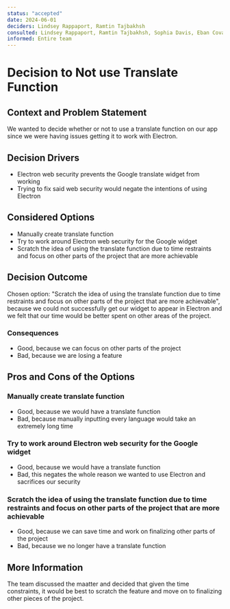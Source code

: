 ```yaml
---
status: "accepted"
date: 2024-06-01
deciders: Lindsey Rappaport, Ramtin Tajbakhsh
consulted: Lindsey Rappaport, Ramtin Tajbakhsh, Sophia Davis, Eban Covarrubias
informed: Entire team
---
```

# Decision to Not use Translate Function

## Context and Problem Statement

We wanted to decide whether or not to use a translate function on our app since we were having issues getting it to work with Electron.

## Decision Drivers

* Electron web security prevents the Google translate widget from working
* Trying to fix said web security would negate the intentions of using Electron

## Considered Options

* Manually create translate function 
* Try to work around Electron web security for the Google widget
* Scratch the idea of using the translate function due to time restraints and focus on other parts of the project that are more achievable

## Decision Outcome

Chosen option: "Scratch the idea of using the translate function due to time restraints and focus on other parts of the project that are more achievable", because
we could not successfully get our widget to appear in Electron and we felt that our time would be better spent on other areas of the project.

### Consequences

* Good, because we can focus on other parts of the project
* Bad, because we are losing a feature

## Pros and Cons of the Options

### Manually create translate function

* Good, because we would have a translate function
* Bad, because manually inputting every language would take an extremely long time 

### Try to work around Electron web security for the Google widget

* Good, because we would have a translate function
* Bad, this negates the whole reason we wanted to use Electron and sacrifices our security 

### Scratch the idea of using the translate function due to time restraints and focus on other parts of the project that are more achievable

* Good, because we can save time and work on finalizing other parts of the project
* Bad, because we no longer have a translate function 

## More Information

The team discussed the maatter and decided that given the time constraints, it would be best to scratch the feature and move on to finalizing other pieces of the project.
